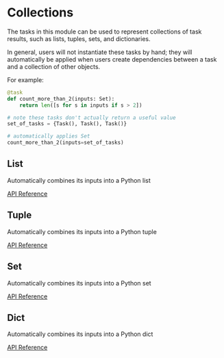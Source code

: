 # Collections

The tasks in this module can be used to represent collections of task results, such as lists, tuples, sets, and dictionaries.

In general, users will not instantiate these tasks by hand; they will automatically be applied when users create dependencies between a task and a collection of other objects.

For example:

```python
@task
def count_more_than_2(inputs: Set):
    return len([s for s in inputs if s > 2])

# note these tasks don't actually return a useful value
set_of_tasks = {Task(), Task(), Task()}

# automatically applies Set
count_more_than_2(inputs=set_of_tasks)
```

## List <Badge text="task"/>

Automatically combines its inputs into a Python list

[API Reference](/api/tasks/collections.html#prefect-tasks-core-collections-list)

## Tuple <Badge text="task"/>

Automatically combines its inputs into a Python tuple

[API Reference](/api/tasks/collections.html#prefect-tasks-core-collections-tuple)

## Set <Badge text="task"/>

Automatically combines its inputs into a Python set

[API Reference](/api/tasks/collections.html#prefect-tasks-core-collections-set)

## Dict <Badge text="task"/>

Automatically combines its inputs into a Python dict

[API Reference](/api/tasks/collections.html#prefect-tasks-core-collections-dict)
